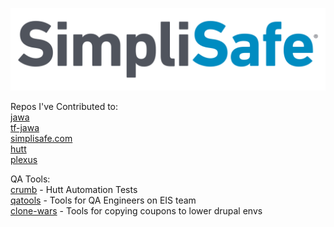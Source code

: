 
![image info](images/simplisafe_logo.svg)  

Repos I've Contributed to:  
[jawa](https://github.com/simplisafe/jawa)  
[tf-jawa](https://github.com/simplisafe/tf-jawa)  
[simplisafe.com](https://github.com/simplisafe/simplisafe.com)  
[hutt](https://github.com/simplisafe/hutt)  
[plexus](https://github.com/simplisafe/plexus)  



QA Tools:  
[crumb](https://github.com/simplisafe/crumb) - Hutt Automation Tests  
[qatools](https://github.com/simplisafe/eis-qa-tools) - Tools for QA Engineers on EIS team  
[clone-wars](https://github.com/clone-wars) - Tools for copying coupons to lower drupal envs  
